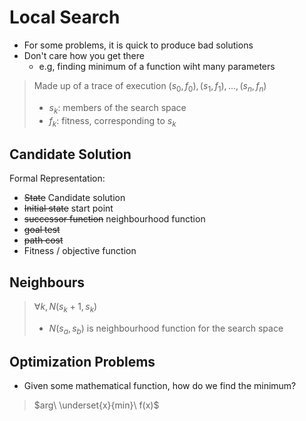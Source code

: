 # Local Search

- For some problems, it is quick to produce bad solutions
- Don't care how you get there
	- e.g, finding minimum of a function wiht many parameters


> Made up of a trace of execution
> $(s_0, f_0), (s_1, f_1), ..., (s_n, f_n)$
> - $s_k$: members of the search space
> - $f_k$: fitness, corresponding to $s_k$


## Candidate Solution

Formal Representation:
- ~~State~~ Candidate solution
- ~~Initial state~~ start point
- ~~successor function~~ neighbourhood function
- ~~goal test~~
- ~~path cost~~
- Fitness / objective function

## Neighbours

> $\forall k, N(s_k+1, s_k)$
> - $N(s_a, s_b)$ is neighbourhood function for the search space

## Optimization Problems

- Given some mathematical function, how do we find the minimum?

> $arg\ \underset{x}{min}\ f(x)$

